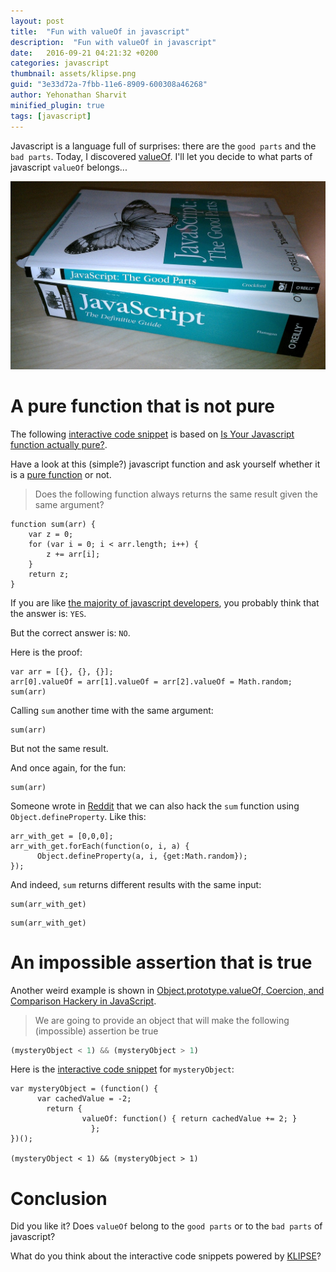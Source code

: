 ```yaml
---
layout: post
title:  "Fun with valueOf in javascript"
description:  "Fun with valueOf in javascript"
date:   2016-09-21 04:21:32 +0200
categories: javascript
thumbnail: assets/klipse.png
guid: "3e33d72a-7fbb-11e6-8909-600308a46268"
author: Yehonathan Sharvit
minified_plugin: true
tags: [javascript]
---
```


Javascript is a language full of surprises: there are the `good parts` and the `bad parts`. Today, I discovered [valueOf](https://developer.mozilla.org/en/docs/Web/JavaScript/Reference/Global_Objects/Object/valueOf). I'll let you decide to what parts of javascript `valueOf` belongs...


![good parts](/assets/js_good_parts.jpg)


# A pure function that is not pure

The following [interactive code snippet](https://github.com/viebel/klipse) is based on [Is Your Javascript function actually pure?](http://staltz.com/is-your-javascript-function-actually-pure.html).


Have a look at this (simple?) javascript function and ask yourself whether it is a [pure function](https://en.wikipedia.org/wiki/Pure_function) or not.

> Does the following function always returns the same result given the same argument?

~~~klipse-eval-js
function sum(arr) {
    var z = 0;
    for (var i = 0; i < arr.length; i++) {
        z += arr[i];
    }
    return z;
}
~~~

If you are like [the majority of javascript developers](https://twitter.com/andrestaltz/status/768833714990309376), you probably think that the answer is: `YES`.


But the correct answer is: `NO`.


Here is the proof:

~~~klipse-eval-js
var arr = [{}, {}, {}];
arr[0].valueOf = arr[1].valueOf = arr[2].valueOf = Math.random;
sum(arr)
~~~


Calling `sum` another time with the same argument:

~~~klipse-eval-js
sum(arr)
~~~

But not the same result.

And once again, for the fun:

~~~klipse-eval-js
sum(arr)
~~~

Someone wrote in [Reddit](https://www.reddit.com/r/learnjavascript/comments/53rrhb/a_couple_of_weird_examples_with_valueof_in/d7vvsd5) that we can also hack the `sum` function using `Object.defineProperty`. Like this:

~~~klipse-eval-js
arr_with_get = [0,0,0];
arr_with_get.forEach(function(o, i, a) {
      Object.defineProperty(a, i, {get:Math.random});
});
~~~

And indeed, `sum` returns different results with the same input:

~~~klipse-eval-js
sum(arr_with_get)
~~~

~~~klipse-eval-js
sum(arr_with_get)
~~~

# An impossible assertion that is true

Another weird example is shown in [Object.prototype.valueOf, Coercion, and Comparison Hackery in JavaScript](http://raghuvirkasturi.com/2015/04/14/guest-post-object-prototype-valueof-coercion-and-comparison-hackery-in-javascript/).


> We are going to provide an object that will make the following (impossible) assertion be true

~~~javascript
(mysteryObject < 1) && (mysteryObject > 1)
~~~


Here is the [interactive code snippet](https://github.com/viebel/klipse) for `mysteryObject`:

~~~klipse-eval-js
var mysteryObject = (function() {  
      var cachedValue = -2;
        return {
                valueOf: function() { return cachedValue += 2; }
                  };
})();

(mysteryObject < 1) && (mysteryObject > 1)
~~~


# Conclusion

Did you like it? Does `valueOf` belong to the `good parts` or to the `bad parts` of javascript?

What do you think about the interactive code snippets powered by [KLIPSE](https://github.com/viebel/klipse)?

